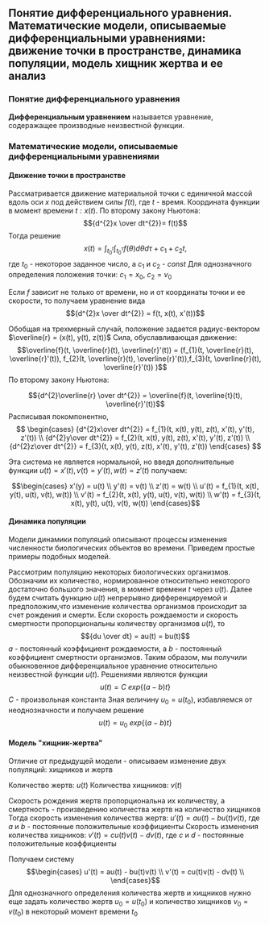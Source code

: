 ## Понятие дифференциального уравнения. Математические модели, описываемые дифференциальными уравнениями: движение точки в пространстве, динамика популяции, модель хищник жертва и ее анализ

### Понятие дифференциального уравнения
__Дифференциальным уравнением__ называется уравнение, содеражащее производные неизвестной функции.

### Математические модели, описываемые дифференциальными уравнениями
#### Движение точки в пространстве
Рассматривается движение материальной точки с единичной массой вдоль оси $x$ под действием силы $f(t)$, где $t$ - время. Координата функции в момент времени $t: x(t)$. По второму закону Ньютона: $${d^{2}x \over dt^{2}}= f(t)$$
Тогда решение $$x(t) = \int_{t_{0}^{t}}\int_{t_{0}^{\tau}}f(\theta) d\theta d\tau + c_{1}+ c_{2}t,$$
где $t_0$ - некоторое заданное число, а $c_1$ и $c_2$ - $const$ 
Для однозначного определения положения точки: $c_{1} = x_{0}, \ c_{2} = v_0$

Если $f$ зависит не только от времени, но и от координаты точки и ее скорости, то получаем уравнение вида
$${d^{2}x \over dt^{2}} = f(t, x(t), x'(t))$$

Обобщая на трехмерный случай, положение задается радиус-вектором $\overline{r} = (x(t), y(t), z(t))$
Сила, обуславливающая движение:
$$\overline{f}(t, \overline{r}(t), \overline{r}'(t)) = (f_{1}(t, \overline{r}(t), \overline{r}'(t)), f_{2}(t, \overline{r}(t), \overline{r}'(t)),f_{3}(t, \overline{r}(t), \overline{r}'(t)) )$$
По второму закону Ньютона:

$${d^{2}\overline{r} \over dt^{2}} = \overline{f}(t, \overline{t}(t), \overline{r}'(t))$$
Расписывая покомпонентно,
$$
\begin{cases}
{d^{2}x\over dt^{2}} = f_{1}(t, x(t), y(t), z(t), x'(t), y'(t), z'(t)) \\ 
{d^{2}y\over dt^{2}} = f_{2}(t, x(t), y(t), z(t), x'(t), y'(t), z'(t)) \\
{d^{2}z\over dt^{2}} = f_{3}(t, x(t), y(t), z(t), x'(t), y'(t), z'(t))
\end{cases}
$$

Эта система не является нормальной, но введя дополнительные функции  $u(t) = x'(t), v(t) = y'(t), w(t) = z'(t)$ получаем:

$$\begin{cases} x'(y) = u(t) \\
y'(t) = v(t)  \\
z'(t) = w(t)  \\
u'(t) = f_{1}(t, x(t), y(t), u(t), v(t), w(t)) \\
v'(t) = f_{2}(t, x(t), y(t), u(t), v(t), w(t))  \\
w'(t) = f_{3}(t, x(t), y(t), u(t), v(t), w(t)) 
 \end{cases}$$
#### Динамика популяции
Модели динамики популяций описывают процессы изменения численности биологических объектов во времени. Приведем простые примеры подобных моделей.

Рассмотрим популяцию некоторых биологических организмов. Обозначим их количество, нормированное относительно некоторого достаточно большого значения, в момент времени $t$ через $u(t)$. Далее будем считать функцию $u(t)$ непрерывно дифференцируемой и предположим,что изменение количества организмов происходит за счет рождения и смерти.
Если скорость рождаемости и скорость смертности пропорциональны количеству организмов $u(t)$, то
$${du \over dt} = au(t) = bu(t)$$
$a$ - постоянный коэффициент рождаемости, а $b$ - постоянный коэффициент смертности организмов. Таким образом, мы получили обыкновенное дифференциальное уравнение относительно неизвестной функции $u(t)$. Решениями являются функции
$$u(t) = C\ exp\{(a - b)t\}$$
$C$ - произвольная константа
Зная величину $u_{0}= u(t_{0})$, избавляемся от неоднозначности и получаем решение 
$$u(t) = u_{0}\ exp\{(a - b)t\}$$

#### Модель "хищник-жертва"
Отличие от предыдущей модели - описываем изменение двух популяций: хищников и жертв

Количество жертв: $u(t)$
Количества хищников: $v(t)$

Скорость рождения жертв пропорциональна их количеству, а смертность - произведению количества жертв на количество хищников
Тогда скорость изменения количества жертв:
$u'(t) = au(t) - bu(t)v(t)$, где $a$ и $b$ - постоянные положительные коэффициенты
Скорость изменения количества хищников: $v'(t) = cu(t)v(t) - dv(t)$, где $c$ и $d$ - постоянные положительные коэффициенты

Получаем систему
$$\begin{cases}
u'(t) = au(t) - bu(t)v(t)  \\
v'(t) = cu(t)v(t) - dv(t) \\
\end{cases}$$
Для однозначного определения количества жертв и хищников нужно еще задать количество жертв $u_{0} = u(t_{0})$ и количество хищников $v_{0} = v(t_{0})$ в некоторый момент времени $t_{0}$

